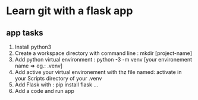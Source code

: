 # Learn git with a flask app

## app tasks
1. Install python3
2. Create a workspace directory with command line : mkdir [project-name]
3. Add python virtual environment : python -3  -m venv [your environement name => eg.: .venv]
4. Add active your virtual environement with thz file named: activate in your Scripts directory of your .venv
5. Add Flask with : pip install flask ...
6. Add a code and run app
